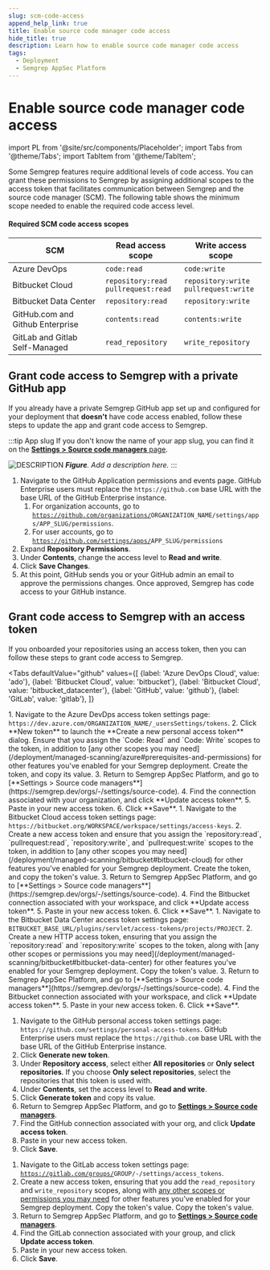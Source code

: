 ```yaml
---
slug: scm-code-access
append_help_link: true
title: Enable source code manager code access
hide_title: true
description: Learn how to enable source code manager code access
tags:
  - Deployment
  - Semgrep AppSec Platform
---
```


# Enable source code manager code access

import PL from '@site/src/components/Placeholder';
import Tabs from '@theme/Tabs';
import TabItem from '@theme/TabItem';

Some Semgrep features require additional levels of code access. You can grant these permissions to Semgrep by assigning additional scopes to the access token that facilitates communication between Semgrep and the source code manager (SCM). The following table shows the minimum scope needed to enable the required code access level.

#### Required SCM code access scopes

| SCM | Read access scope | Write access scope |
|----------|-------------|--------------|
| Azure DevOps | `code:read` | `code:write` |
| Bitbucket Cloud | `repository:read`<br />`pullrequest:read` | `repository:write`<br />`pullrequest:write` |
| Bitbucket Data Center | `repository:read` | `repository:write` |
| GitHub.com and Github Enterprise | `contents:read` | `contents:write` |
| GitLab and Gitlab Self-Managed | `read_repository` | `write_repository` |

## Grant code access to Semgrep with a private GitHub app

If you already have a private Semgrep GitHub app set up and configured for your deployment that **doesn't** have code access enabled, follow these steps to update the app and grant code access to Semgrep.

:::tip App slug
If you don't know the name of your app slug, you can find it on the [**Settings > Source code managers** page](https://semgrep.dev/orgs/-/settings/source-code). 

![DESCRIPTION](/img/github-app-slug.png#md-width)
_**Figure**. Add a description here._
:::

1. Navigate to the GitHub Application permissions and events page. GitHub Enterprise users must replace the `https://github.com` base URL with the base URL of the GitHub Enterprise instance.
    1. For organization accounts, go to <code>https://github.com/organizations/<PL>ORGANIZATION_NAME</PL>/settings/apps/<PL>APP_SLUG</PL>/permissions</code>.
    1. For user accounts, go to <code>https://github.com/settings/apps/<PL>APP_SLUG</PL>/permissions</code>
2. Expand **Repository Permissions**.
3. Under **Contents**, change the access level to **Read and write**.
4. Click **Save Changes**.
5. At this point, GitHub sends you or your GitHub admin an email to approve the permissions changes. Once approved, Semgrep has code access to your GitHub instance.

## Grant code access to Semgrep with an access token

If you onboarded your repositories using an access token, then you can follow these steps to grant code access to Semgrep.

<Tabs
    defaultValue="github"
    values={[
    {label: 'Azure DevOps Cloud', value: 'ado'},
    {label: 'Bitbucket Cloud', value: 'bitbucket'},
    {label: 'Bitbucket Cloud', value: 'bitbucket_datacenter'},
    {label: 'GitHub', value: 'github'},
    {label: 'GitLab', value: 'gitlab'},
    ]}
>

<TabItem value="ado">
1. Navigate to the Azure DevDps access token settings page: <code>https://dev.azure.com/<PL>ORGANIZATION_NAME</PL>/_usersSettings/tokens</code>.
2. Click **New token** to launch the **Create a new personal access token** dialog. Ensure that you assign the `Code: Read` and `Code: Write` scopes to the token, in addition to [any other scopes you may need](/deployment/managed-scanning/azure#prerequisites-and-permissions) for other features you've enabled for your Semgrep deployment. Create the token, and copy its value.
3. Return to Semgrep AppSec Platform, and go to [**Settings > Source code managers**](https://semgrep.dev/orgs/-/settings/source-code). 
4. Find the connection associated with your organization, and click **Update access token**.
5. Paste in your new access token.
6. Click **Save**.
</TabItem>

<TabItem value="bitbucket">
1. Navigate to the Bitbucket Cloud access token settings page: <code>https://bitbucket.org/<PL>WORKSPACE</PL>/workspace/settings/access-keys</code>.
2. Create a new access token and ensure that you assign the `repository:read`, `pullrequest:read`, `repository:write`, and `pullrequest:write` scopes to the token, in addition to [any other scopes you may need](/deployment/managed-scanning/bitbucket#bitbucket-cloud) for other features you've enabled for your Semgrep deployment. Create the token, and copy the token's value.
3. Return to Semgrep AppSec Platform, and go to [**Settings > Source code managers**](https://semgrep.dev/orgs/-/settings/source-code). 
4. Find the Bitbucket connection associated with your workspace, and click **Update access token**.
5. Paste in your new access token.
6. Click **Save**.
</TabItem>

<TabItem value="bitbucket_datacenter">
1. Navigate to the Bitbucket Data Center access token settings page: <code><PL>BITBUCKET_BASE_URL</PL>/plugins/servlet/access-tokens/projects/<PL>PROJECT</PL></code>.
2. Create a new HTTP access token, ensuring that you assign the `repository:read` and `repository:write` scopes to the token, along with [any other scopes or permissions you may need](/deployment/managed-scanning/bitbucket#bitbucket-data-center) for other features you've enabled for your Semgrep deployment. Copy the token's value.
3. Return to Semgrep AppSec Platform, and go to [**Settings > Source code managers**](https://semgrep.dev/orgs/-/settings/source-code). 
4. Find the Bitbucket connection associated with your workspace, and click **Update access token**.
5. Paste in your new access token.
6. Click **Save**.
</TabItem>

<TabItem value="github">

1. Navigate to the GitHub personal access token settings page: `https://github.com/settings/personal-access-tokens`. GitHub Enterprise users must replace the `https://github.com` base URL with the base URL of the GitHub Enterprise instance.
2. Click **Generate new token**.
3. Under **Repository access**, select either **All repositories** or **Only select repositories**. If you choose **Only select repositories**, select the repositories that this token is used with.
4. Under **Contents**, set the access level to **Read and write**. 
5. Click **Generate token** and copy its value.
6. Return to Semgrep AppSec Platform, and go to [**Settings > Source code managers**](https://semgrep.dev/orgs/-/settings/source-code).
7. Find the GitHub connection associated with your org, and click **Update access token**.
8. Paste in your new access token.
9. Click **Save**.
</TabItem>

<TabItem value="gitlab">

1. Navigate to the GitLab access token settings page: <code>https://gitlab.com/groups/<pl>GROUP</pl>/-/settings/access_tokens</code>.
2. Create a new access token, ensuring that you add the `read_repository` and `write_repository` scopes, along with [any other scopes or permissions you may need](/deployment/managed-scanning/gitlab#prerequisites-and-permissions) for other features you've enabled for your Semgrep deployment. Copy the token's value. Copy the token's value.
3. Return to Semgrep AppSec Platform, and go to [**Settings > Source code managers**](https://semgrep.dev/orgs/-/settings/source-code).
4. Find the GitLab connection associated with your group, and click **Update access token**.
5. Paste in your new access token.
6. Click **Save**.
 


</TabItem>
</Tabs>
